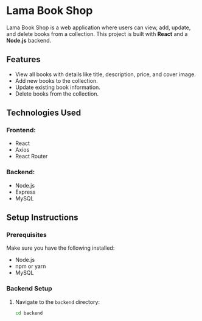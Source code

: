 # Lama Book Shop

Lama Book Shop is a web application where users can view, add, update, and delete books from a collection. This project is built with **React** and a **Node.js** backend.

## Features

- View all books with details like title, description, price, and cover image.
- Add new books to the collection.
- Update existing book information.
- Delete books from the collection.

## Technologies Used

### Frontend:
- React
- Axios
- React Router

### Backend:
- Node.js
- Express
- MySQL

## Setup Instructions

### Prerequisites
Make sure you have the following installed:

- Node.js
- npm or yarn
- MySQL

### Backend Setup
1. Navigate to the `backend` directory:
   ```bash
   cd backend

